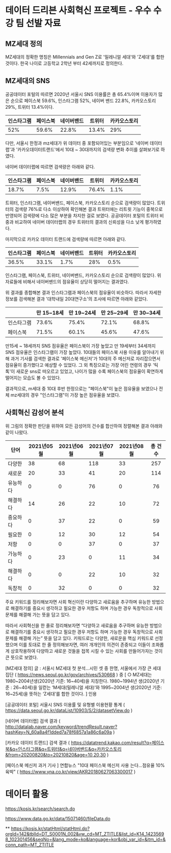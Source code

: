 # 데이터 드리븐 사회혁신 프로젝트 - 우수 수강 팀 선발 자료
## MZ세대 정의

MZ세대의 정확한 명칭은 Millennials and Gen Z로 '밀레니얼 세대'와 'Z세대'를 합한 것이다. 한국 나이로 고등학교 2학년 부터 42세까지로 정의한다. 

## MZ세대의 SNS

공공데이터 포털의 따르면 2020년 서울시 SNS 이용률은 총 65.4%이며 이용자가 많은 순으로
페이스북 59.6%, 인스타그램 52%, 네이버 밴드 22.8%, 카카오스토리 29%, 트위터 13.4%이다.

| 인스타그램 | 페이스북 | 네이버밴드 | 트위터 | 카카오스토리 |
| ---------- | -------- | ---------- | ------ | ------------ |
| 52%        | 59.6%    | 22.8%      | 13.4%  | 29%          |

다만, 서울시 한정과 mz세대가 위 데이터 중 포함되어있는 부분임으로 '네이버 데이터랩'과 '카카오데이터트랜드'에서 10대 ~ 30대까지의 검색량 변화 추이를 살펴보기로 하였다.

네이버 데이터랩에 따르면 검색량은 아래와 같다.


| 인스타그램 | 페이스북 | 네이버밴드 | 트위터 | 카카오스토리 |
| ---------- | -------- | ---------- | ------ | ------------ |
| 18.7%      | 7.5%     | 12.9%      | 76.4%  | 1.1%         |

트위터, 인스타그램, 네이버밴드, 페이스북, 카카오스토리 순으로 검색량이 많았다. 트위터의 검색량 76%로 다소 이상하여 확인해본 결과 트위터에는 리트윗 기능이 중복으로 반영되어 검색량에 다소 많은 부분을 차지한 걸로 보였다. 공공데이터 포털의 트위터 비중과 비교하여 네이버 데이터랩의 경우 트위터의 결과의 신뢰성을 다소 낮게 평가하였다.

마지막으로 카카오 데이터 트랜드에 검색량에 따르면 아래와 같다.

| 인스타그램 | 페이스북 | 네이버밴드 | 트위터 | 카카오스토리 |
| ---------- | -------- | ---------- | ------ | ------------ |
| 36.5%      | 33.1%    | 1.7%       | 28%    | 0.5%         |

인스타그램, 페이스북, 트위터, 네이버밴드, 카카오스토리 순으로 검색량이 많았다. 위 자료들에 비해서 네이버밴드의 점유율이 상당히 떨어지는 결과였다.

위 결과를 종합해본 결과 인스타그램과 페이스북의 점유율이 비슷하다. 따라서 자세한 정보를 검색해본 결과 '대학내일 20대연구소'의 조사에 따르면 아래와 같았다.

|            | 만 15~18세 | 만 19~24세 | 만 25~29세 | 만 30~34세 |
| ---------- | ---------- | ---------- | ---------- | ---------- |
| 인스타그램 | 73.6%      | 75.4%      | 72.1%      | 68.8%      |
| 페이스북   | 71.5%      | 60.1%      | 45.6%      | 47.6%      |

만15세 ~ 18세까지 SNS 점유율은 페이스북이 가장 높았고 만 19세부터 34세까지 SNS 점유율은 인스타그램이 가장 높았다. 10대들의 페이스북 사용 이유를 알아내기 위해 과거 기사를 검색한 결과로 '페이스북 메신저'가 10대의 주 메신저로 자리잡으면서 점유율이 증가했다고 예상할 수 있었다. 그 외 특징으로는 가장 어린 연령의 경우 '틱톡'이 새로운 sns로 떠오르고 있었고, 나이가 많을 수록 페이스북의 점유율이 확연하게 떨어지는 모습도 볼 수 있었다.

결과적으로, m세대 중 10대 후반 한정으로는 "페이스북"이 높은 점유율을 보였으나 전체 mz세대의 경우 "인스타그램"이 가장 높은 점유율을 보였다.

[^MZ세대 정의]: 글 : 서울시 MZ세대 첫 분석…시민 셋 중 한명, 서울에서 가장 큰 세대 집단 ( https://news.seoul.go.kr/gov/archives/530668 ) 중 [ ○ MZ세대는 1980~2004년생(2020년 기준: 16~40세)을 지칭한다. 1980~1994년 생(2020년 기준 : 26~40세)을 일컫는 ‘M세대(밀레니얼 세대)’와 1995~2004년 생(2020년 기준: 16~25세)을 뜻하는 ‘Z세대’를 합한 것이다. ] 인용

[^공공데이터 포털]: 서울시 SNS 이용률 및 유형별 이용현황 통계 ( https://data.seoul.go.kr/dataList/10903/S/2/datasetView.do )

[^네이버 데이터랩]: 검색 결과 ( http://datalab.naver.com/keyword/trendResult.naver?hashKey=N_60a8a4f1dded7a78f6857a1a86c6a09a )

[^카카오 데이터 트랜드]: 검색 결과 ( https://datatrend.kakao.com/result?q=페이스북&q=인스타그램&q=트위터&q=네이버밴드&q=카카오스토리&from=20200820&to=20210820&age=10,20,30 )

[^페이스북 메신저 과거 기사 ]: 연합뉴스 "10대 페이스북 메신저 사용 는다…점유율 10% 육박" ( https://www.yna.co.kr/view/AKR20180627063300017 )


## 사회혁신 감성어 분석

위 그림의 정확한 판단을 위하여 모든 감성어의 건수를 합산하여 정렬해본 결과 아래와 같이 나왔다.

| 단어     | 2021년05월 | 2021년06월 | 2021년07월 | 2021년08월 | 총 건수 |
| -------- | ---------- | ---------- | ---------- | ---------- | :-----: |
| 다양한   | 38         | 68         | 118        | 33         |   257   |
| 새로운   | 20         | 33         | 41         | 20         |   114   |
| 유능하다 | 0          | 0          | 76         | 0          |   76    |
| 해결하다 | 14         | 26         | 22         | 10         |   72    |
| 중요하다 | 0          | 37         | 22         | 0          |   59    |
| 필요한   | 0          | 12         | 30         | 12         |   54    |
| 저항     | 0          | 0          | 37         | 0          |   37    |
| 가능하다 | 0          | 23         | 0          | 11         |   34    |
| 해결하다 | 0          | 0          | 22         | 10         |   32    |
| 독창적   | 0          | 32         | 0          | 0          |   32    |

주요 키워드를 정리해보자면 사회 혁신이란 다양하고 새로움을 추구하며 유능한 방법으로 해결하기를 중요시 생각하고 필요한 경우 저항도 하며 가능한 경우 독창적으로 사회 문제를 해결해 가는 뜻을 담고 있다.

따라서 사회혁신을 한 줄로 정리해보자면 “다양하고 새로움을 추구하며 유능한 방법으로 해결하기를 중요시 생각하고 필요한 경우 저항도 하며 가능한 경우 독창적으로 사회 문제를 해결해 가는” 뜻을 담고 있다.
키워드로는 다양한, 새로운을 핵심 키워드로 선정했으며 이를 토대로 한 줄 정의해보자면, 여러 개개인의 의견이 존중되고 이들이 조화롭게 상호작용하여 다양하고 새로운 것들을 접목 시킬 수 있는 사회를 만들어가자는 것이 큰 뜻으로 보였다.

[MZ세대 정의]  글 : 서울시 MZ세대 첫 분석…시민 셋 중 한명, 서울에서 가장 큰 세대 집단 ( https://news.seoul.go.kr/gov/archives/530668 ) 중 [ ○ MZ세대는 1980~2004년생(2020년 기준: 16~40세)을 지칭한다. 1980~1994년 생(2020년 기준 : 26~40세)을 일컫는 ‘M세대(밀레니얼 세대)’와 1995~2004년 생(2020년 기준: 16~25세)을 뜻하는 ‘Z세대’를 합한 것이다. ] 인용

[공공데이터 포털]  서울시 SNS 이용률 및 유형별 이용현황 통계 ( https://data.seoul.go.kr/dataList/10903/S/2/datasetView.do )

[네이버 데이터랩]  검색 결과 ( http://datalab.naver.com/keyword/trendResult.naver?hashKey=N_60a8a4f1dded7a78f6857a1a86c6a09a )

[카카오 데이터 트랜드]  검색 결과 ( https://datatrend.kakao.com/result?q=페이스북&q=인스타그램&q=트위터&q=네이버밴드&q=카카오스토리&from=20200820&to=20210820&age=10,20,30 )

[페이스북 메신저 과거 기사 ]  연합뉴스 "10대 페이스북 메신저 사용 는다…점유율 10% 육박" ( https://www.yna.co.kr/view/AKR20180627063300017 )



# 데이터 활용

https://kosis.kr/search/search.do

https://www.data.go.kr/data/15071460/fileData.do

** https://kosis.kr/statHtml/statHtml.do?orgId=142&tblId=DT_S0001N_002&vw_cd=MT_ZTITLE&list_id=K14_14235698_102301456&seqNo=&lang_mode=ko&language=kor&obj_var_id=&itm_id=&conn_path=MT_ZTITLE
